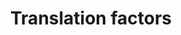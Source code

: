 ---
annotations:
- type: Pathway Ontology
  value: translation pathway
authors:
- Kdahlquist
- MaintBot
- M.Braymer
- Khanspers
- Ddigles
- Cizar
- Egonw
- Eweitz
description: ''
last-edited: 2021-05-23
organisms:
- Mus musculus
redirect_from:
- /index.php/Pathway:WP307
- /instance/WP307
schema-jsonld:
- '@context': https://schema.org/
  '@id': https://wikipathways.github.io/pathways/WP307.html
  '@type': Dataset
  creator:
    '@type': Organization
    name: WikiPathways
  description: ''
  keywords:
  - Pabpc1
  - Sui1-rs1
  - Eif2s3y
  - Eif4ebp3
  - Eif2b5
  - Eef1a2
  - Eif3s9
  - Eif4g3
  - Eif4g2
  - Eif5a
  - Eif4e
  - Eif3s5
  - Itgb4bp
  - Eef1b2
  - Eif3s2
  - Eif3s1
  - Eif2s3x
  - Eif2b1
  - Eef2k
  - Eif2s2
  - Eif4a2
  - Paip1
  - Prkr
  - Eif4b
  - Eif3s7
  - Eif2b4
  - Eif2b3
  - eRF3
  - Eif3s3
  - Eef1d
  - Eif2b2
  - Eef2
  - Eif4g1
  - Eef1g
  - Eif4a1
  - Eif2ak3
  - Eef1a1
  - Eif3s8
  - IF2
  - Eif2s1
  - Pabpc2
  - Eif4ebp1
  - Eif3s10
  - Eif4ebp2
  - Eif2ak1
  - Eif3s4
  - Eif3s6
  - Wbscr1
  - Eif1a
  - Eif5
  - Etf1
  license: CC0
  name: Translation factors
seo: CreativeWork
title: Translation factors
wpid: WP307
---